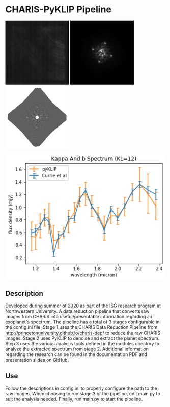 # CHARIS-PyKLIP Pipeline

<img src="readme_images/kappa_and_b_raw.png" width="200"> <img src="readme_images/kappa_and_b_DRP.gif" width="200"> <img src="readme_images/kappa_and_b_KLIP.gif" width="200"> 

<img src="readme_images/spectrum_compare.png" width="600"> 

## Description 
Developed during summer of 2020 as part of the ISG research program at Northwestern University. A data reduction pipeline that converts raw images from CHARIS into useful/presentable information regarding an exoplanet's spectrum. The pipeline has a total of 3 stages configurable in the config.ini file. Stage 1 uses the CHARIS Data Reduction Pipeline from http://princetonuniversity.github.io/charis-dep/ to reduce the raw CHARIS images. Stage 2 uses PyKLIP to denoise and extract the planet spectrum. Step 3 uses the various analysis tools defined in the modules directory to analyze the extracted spectrum from stage 2. Additional information regarding the research can be found in the documentation PDF and presentation slides on GitHub. 

## Use
Follow the descriptions in config.ini to properly configure the path to the raw images. When choosing to run stage 3 of the pipeline, edit main.py to suit the analysis needed. Finally, run main.py to start the pipeline.